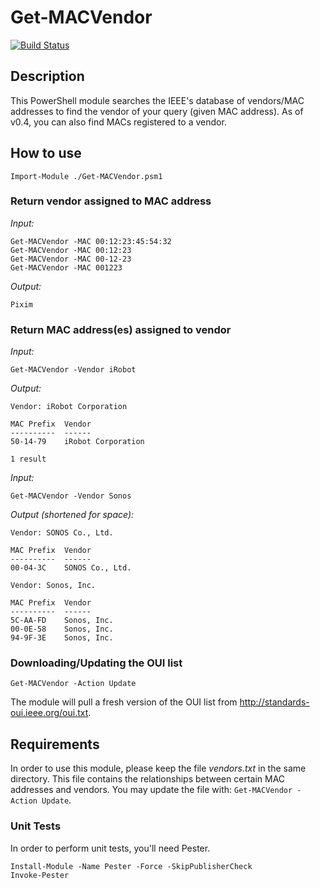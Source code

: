 # Get-MACVendor
[![Build Status](https://travis-ci.org/tylwright/Get-MACVendor.svg?branch=master)](https://travis-ci.org/tylwright/Get-MACVendor)

## Description
This PowerShell module searches the IEEE's database of vendors/MAC addresses to find the vendor of your query (given MAC address).  As of v0.4, you can also find MACs registered to a vendor.

## How to use
```
Import-Module ./Get-MACVendor.psm1
```

### Return vendor assigned to MAC address
*Input:*
```
Get-MACVendor -MAC 00:12:23:45:54:32
Get-MACVendor -MAC 00:12:23
Get-MACVendor -MAC 00-12-23
Get-MACVendor -MAC 001223
```
*Output:*
```
Pixim
```

### Return MAC address(es) assigned to vendor
*Input:*
```
Get-MACVendor -Vendor iRobot
```
*Output:*
```
Vendor: iRobot Corporation

MAC Prefix  Vendor
----------  ------
50-14-79    iRobot Corporation

1 result
```

*Input:*
```
Get-MACVendor -Vendor Sonos
```
*Output (shortened for space):*
```
Vendor: SONOS Co., Ltd.

MAC Prefix  Vendor
----------  ------
00-04-3C    SONOS Co., Ltd.

Vendor: Sonos, Inc.

MAC Prefix  Vendor
----------  ------
5C-AA-FD    Sonos, Inc.
00-0E-58    Sonos, Inc.
94-9F-3E    Sonos, Inc.
```

### Downloading/Updating the OUI list
```
Get-MACVendor -Action Update
```
The module will pull a fresh version of the OUI list from <a href='http://standards-oui.ieee.org/oui.txt'>http://standards-oui.ieee.org/oui.txt</a>.

## Requirements
In order to use this module, please keep the file *vendors.txt* in the same directory.  This file contains the relationships between certain MAC addresses and vendors.  You may update the file with: `Get-MACVendor -Action Update`.

### Unit Tests
In order to perform unit tests, you'll need Pester.
```
Install-Module -Name Pester -Force -SkipPublisherCheck
Invoke-Pester
```
